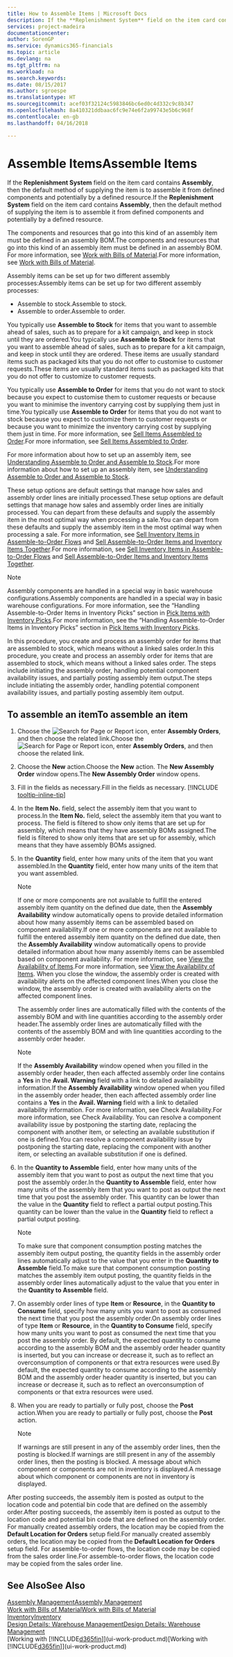 ```yaml
---
title: How to Assemble Items | Microsoft Docs
description: If the **Replenishment System** field on the item card contains **Assembly**, then the default method of supplying the item is to assemble it from defined components and potentially by a defined resource.
services: project-madeira
documentationcenter: 
author: SorenGP
ms.service: dynamics365-financials
ms.topic: article
ms.devlang: na
ms.tgt_pltfrm: na
ms.workload: na
ms.search.keywords: 
ms.date: 08/15/2017
ms.author: sgroespe
ms.translationtype: HT
ms.sourcegitcommit: acef03f32124c5983846bc6ed0c4d332c9c8b347
ms.openlocfilehash: 8a410321ddbaac6fc9e74e6f2a99743e5b6c968f
ms.contentlocale: en-gb
ms.lasthandoff: 04/16/2018

---
```

# <a name="assemble-items"></a><span data-ttu-id="1ac3f-103">Assemble Items</span><span class="sxs-lookup"><span data-stu-id="1ac3f-103">Assemble Items</span></span>
<span data-ttu-id="1ac3f-104">If the **Replenishment System** field on the item card contains **Assembly**, then the default method of supplying the item is to assemble it from defined components and potentially by a defined resource.</span><span class="sxs-lookup"><span data-stu-id="1ac3f-104">If the **Replenishment System** field on the item card contains **Assembly**, then the default method of supplying the item is to assemble it from defined components and potentially by a defined resource.</span></span>  

<span data-ttu-id="1ac3f-105">The components and resources that go into this kind of an assembly item must be defined in an assembly BOM.</span><span class="sxs-lookup"><span data-stu-id="1ac3f-105">The components and resources that go into this kind of an assembly item must be defined in an assembly BOM.</span></span> <span data-ttu-id="1ac3f-106">For more information, see [Work with Bills of Material](inventory-how-work-BOMs.md).</span><span class="sxs-lookup"><span data-stu-id="1ac3f-106">For more information, see [Work with Bills of Material](inventory-how-work-BOMs.md).</span></span>  

<span data-ttu-id="1ac3f-107">Assembly items can be set up for two different assembly processes:</span><span class="sxs-lookup"><span data-stu-id="1ac3f-107">Assembly items can be set up for two different assembly processes:</span></span>  

-   <span data-ttu-id="1ac3f-108">Assemble to stock.</span><span class="sxs-lookup"><span data-stu-id="1ac3f-108">Assemble to stock.</span></span>  
-   <span data-ttu-id="1ac3f-109">Assemble to order.</span><span class="sxs-lookup"><span data-stu-id="1ac3f-109">Assemble to order.</span></span>  

<span data-ttu-id="1ac3f-110">You typically use **Assemble to Stock** for items that you want to assemble ahead of sales, such as to prepare for a kit campaign, and keep in stock until they are ordered.</span><span class="sxs-lookup"><span data-stu-id="1ac3f-110">You typically use **Assemble to Stock** for items that you want to assemble ahead of sales, such as to prepare for a kit campaign, and keep in stock until they are ordered.</span></span> <span data-ttu-id="1ac3f-111">These items are usually standard items such as packaged kits that you do not offer to customise to customer requests.</span><span class="sxs-lookup"><span data-stu-id="1ac3f-111">These items are usually standard items such as packaged kits that you do not offer to customize to customer requests.</span></span>  

<span data-ttu-id="1ac3f-112">You typically use **Assemble to Order** for items that you do not want to stock because you expect to customise them to customer requests or because you want to minimise the inventory carrying cost by supplying them just in time.</span><span class="sxs-lookup"><span data-stu-id="1ac3f-112">You typically use **Assemble to Order** for items that you do not want to stock because you expect to customize them to customer requests or because you want to minimize the inventory carrying cost by supplying them just in time.</span></span> <span data-ttu-id="1ac3f-113">For more information, see [Sell Items Assembled to Order](assembly-how-to-sell-items-assembled-to-order.md).</span><span class="sxs-lookup"><span data-stu-id="1ac3f-113">For more information, see [Sell Items Assembled to Order](assembly-how-to-sell-items-assembled-to-order.md).</span></span>  

<span data-ttu-id="1ac3f-114">For more information about how to set up an assembly item, see [Understanding Assemble to Order and Assemble to Stock](assembly-assemble-to-order-or-assemble-to-stock.md).</span><span class="sxs-lookup"><span data-stu-id="1ac3f-114">For more information about how to set up an assembly item, see [Understanding Assemble to Order and Assemble to Stock](assembly-assemble-to-order-or-assemble-to-stock.md).</span></span>  

<span data-ttu-id="1ac3f-115">These setup options are default settings that manage how sales and assembly order lines are initially processed.</span><span class="sxs-lookup"><span data-stu-id="1ac3f-115">These setup options are default settings that manage how sales and assembly order lines are initially processed.</span></span> <span data-ttu-id="1ac3f-116">You can depart from these defaults and supply the assembly item in the most optimal way when processing a sale.</span><span class="sxs-lookup"><span data-stu-id="1ac3f-116">You can depart from these defaults and supply the assembly item in the most optimal way when processing a sale.</span></span> <span data-ttu-id="1ac3f-117">For more information, see [Sell Inventory Items in Assemble-to-Order Flows](assembly-how-to-sell-assemble-to-order-items-and-inventory-items-together.md) and [Sell Assemble-to-Order Items and Inventory Items Together](assembly-how-to-sell-assemble-to-order-items-and-inventory-items-together.md).</span><span class="sxs-lookup"><span data-stu-id="1ac3f-117">For more information, see [Sell Inventory Items in Assemble-to-Order Flows](assembly-how-to-sell-assemble-to-order-items-and-inventory-items-together.md) and [Sell Assemble-to-Order Items and Inventory Items Together](assembly-how-to-sell-assemble-to-order-items-and-inventory-items-together.md).</span></span>

> [!NOTE]  
> <span data-ttu-id="1ac3f-118">Assembly components are handled in a special way in basic warehouse configurations.</span><span class="sxs-lookup"><span data-stu-id="1ac3f-118">Assembly components are handled in a special way in basic warehouse configurations.</span></span> <span data-ttu-id="1ac3f-119">For more information, see the “Handling Assemble-to-Order Items in Inventory Picks” section in [Pick Items with Inventory Picks](warehouse-how-to-pick-items-with-inventory-picks.md).</span><span class="sxs-lookup"><span data-stu-id="1ac3f-119">For more information, see the “Handling Assemble-to-Order Items in Inventory Picks” section in [Pick Items with Inventory Picks](warehouse-how-to-pick-items-with-inventory-picks.md).</span></span>   

<span data-ttu-id="1ac3f-120">In this procedure, you create and process an assembly order for items that are assembled to stock, which means without a linked sales order.</span><span class="sxs-lookup"><span data-stu-id="1ac3f-120">In this procedure, you create and process an assembly order for items that are assembled to stock, which means without a linked sales order.</span></span> <span data-ttu-id="1ac3f-121">The steps include initiating the assembly order, handling potential component availability issues, and partially posting assembly item output.</span><span class="sxs-lookup"><span data-stu-id="1ac3f-121">The steps include initiating the assembly order, handling potential component availability issues, and partially posting assembly item output.</span></span>

## <a name="to-assemble-an-item"></a><span data-ttu-id="1ac3f-122">To assemble an item</span><span class="sxs-lookup"><span data-stu-id="1ac3f-122">To assemble an item</span></span>  
1. <span data-ttu-id="1ac3f-123">Choose the ![Search for Page or Report](media/ui-search/search_small.png "Search for Page or Report icon") icon, enter **Assembly Orders**, and then choose the related link.</span><span class="sxs-lookup"><span data-stu-id="1ac3f-123">Choose the ![Search for Page or Report](media/ui-search/search_small.png "Search for Page or Report icon") icon, enter **Assembly Orders**, and then choose the related link.</span></span>  
2. <span data-ttu-id="1ac3f-124">Choose the **New** action.</span><span class="sxs-lookup"><span data-stu-id="1ac3f-124">Choose the **New** action.</span></span> <span data-ttu-id="1ac3f-125">The **New Assembly Order** window opens.</span><span class="sxs-lookup"><span data-stu-id="1ac3f-125">The **New Assembly Order** window opens.</span></span>  
3. <span data-ttu-id="1ac3f-126">Fill in the fields as necessary.</span><span class="sxs-lookup"><span data-stu-id="1ac3f-126">Fill in the fields as necessary.</span></span> [!INCLUDE [tooltip-inline-tip](includes/tooltip-inline-tip_md.md)]
4. <span data-ttu-id="1ac3f-127">In the **Item No.** field, select the assembly item that you want to process.</span><span class="sxs-lookup"><span data-stu-id="1ac3f-127">In the **Item No.** field, select the assembly item that you want to process.</span></span> <span data-ttu-id="1ac3f-128">The field is filtered to show only items that are set up for assembly, which means that they have assembly BOMs assigned.</span><span class="sxs-lookup"><span data-stu-id="1ac3f-128">The field is filtered to show only items that are set up for assembly, which means that they have assembly BOMs assigned.</span></span>  
5. <span data-ttu-id="1ac3f-129">In the **Quantity** field, enter how many units of the item that you want assembled.</span><span class="sxs-lookup"><span data-stu-id="1ac3f-129">In the **Quantity** field, enter how many units of the item that you want assembled.</span></span>  

   > [!NOTE]  
   >  <span data-ttu-id="1ac3f-130">If one or more components are not available to fulfill the entered assembly item quantity on the defined due date, then the **Assembly Availability** window automatically opens to provide detailed information about how many assembly items can be assembled based on component availability.</span><span class="sxs-lookup"><span data-stu-id="1ac3f-130">If one or more components are not available to fulfill the entered assembly item quantity on the defined due date, then the **Assembly Availability** window automatically opens to provide detailed information about how many assembly items can be assembled based on component availability.</span></span> <span data-ttu-id="1ac3f-131">For more information, see [View the Availability of Items](inventory-how-availability-overview.md).</span><span class="sxs-lookup"><span data-stu-id="1ac3f-131">For more information, see [View the Availability of Items](inventory-how-availability-overview.md).</span></span> <span data-ttu-id="1ac3f-132"> When you close the window, the assembly order is created with availability alerts on the affected component lines.</span><span class="sxs-lookup"><span data-stu-id="1ac3f-132">When you close the window, the assembly order is created with availability alerts on the affected component lines.</span></span>  

   <span data-ttu-id="1ac3f-133">The assembly order lines are automatically filled with the contents of the assembly BOM and with line quantities according to the assembly order header.</span><span class="sxs-lookup"><span data-stu-id="1ac3f-133">The assembly order lines are automatically filled with the contents of the assembly BOM and with line quantities according to the assembly order header.</span></span>  

   > [!NOTE]  
   >  <span data-ttu-id="1ac3f-134">If the **Assembly Availability** window opened when you filled in the assembly order header, then each affected assembly order line contains a **Yes** in the **Avail. Warning** field with a link to detailed availability information.</span><span class="sxs-lookup"><span data-stu-id="1ac3f-134">If the **Assembly Availability** window opened when you filled in the assembly order header, then each affected assembly order line contains a **Yes** in the **Avail. Warning** field with a link to detailed availability information.</span></span> <span data-ttu-id="1ac3f-135">For more information, see Check Availability.</span><span class="sxs-lookup"><span data-stu-id="1ac3f-135">For more information, see Check Availability.</span></span> <span data-ttu-id="1ac3f-136">You can resolve a component availability issue by postponing the starting date, replacing the component with another item, or selecting an available substitution if one is defined.</span><span class="sxs-lookup"><span data-stu-id="1ac3f-136">You can resolve a component availability issue by postponing the starting date, replacing the component with another item, or selecting an available substitution if one is defined.</span></span>  

6. <span data-ttu-id="1ac3f-137">In the **Quantity to Assemble** field, enter how many units of the assembly item that you want to post as output the next time that you post the assembly order.</span><span class="sxs-lookup"><span data-stu-id="1ac3f-137">In the **Quantity to Assemble** field, enter how many units of the assembly item that you want to post as output the next time that you post the assembly order.</span></span> <span data-ttu-id="1ac3f-138">This quantity can be lower than the value in the **Quantity** field to reflect a partial output posting.</span><span class="sxs-lookup"><span data-stu-id="1ac3f-138">This quantity can be lower than the value in the **Quantity** field to reflect a partial output posting.</span></span>  

   > [!NOTE]  
   >  <span data-ttu-id="1ac3f-139">To make sure that component consumption posting matches the assembly item output posting, the quantity fields in the assembly order lines automatically adjust to the value that you enter in the **Quantity to Assemble** field.</span><span class="sxs-lookup"><span data-stu-id="1ac3f-139">To make sure that component consumption posting matches the assembly item output posting, the quantity fields in the assembly order lines automatically adjust to the value that you enter in the **Quantity to Assemble** field.</span></span>  
7. <span data-ttu-id="1ac3f-140">On assembly order lines of type **Item** or **Resource**, in the **Quantity to Consume** field, specify how many units you want to post as consumed the next time that you post the assembly order.</span><span class="sxs-lookup"><span data-stu-id="1ac3f-140">On assembly order lines of type **Item** or **Resource**, in the **Quantity to Consume** field, specify how many units you want to post as consumed the next time that you post the assembly order.</span></span> <span data-ttu-id="1ac3f-141">By default, the expected quantity to consume according to the assembly BOM and the assembly order header quantity is inserted, but you can increase or decrease it, such as to reflect an overconsumption of components or that extra resources were used.</span><span class="sxs-lookup"><span data-stu-id="1ac3f-141">By default, the expected quantity to consume according to the assembly BOM and the assembly order header quantity is inserted, but you can increase or decrease it, such as to reflect an overconsumption of components or that extra resources were used.</span></span>  
8. <span data-ttu-id="1ac3f-142">When you are ready to partially or fully post, choose the **Post** action.</span><span class="sxs-lookup"><span data-stu-id="1ac3f-142">When you are ready to partially or fully post, choose the **Post** action.</span></span>  

   > [!NOTE]  
   >  <span data-ttu-id="1ac3f-143">If warnings are still present in any of the assembly order lines, then the posting is blocked.</span><span class="sxs-lookup"><span data-stu-id="1ac3f-143">If warnings are still present in any of the assembly order lines, then the posting is blocked.</span></span> <span data-ttu-id="1ac3f-144">A message about which component or components are not in inventory is displayed.</span><span class="sxs-lookup"><span data-stu-id="1ac3f-144">A message about which component or components are not in inventory is displayed.</span></span>  

<span data-ttu-id="1ac3f-145">After posting succeeds, the assembly item is posted as output to the location code and potential bin code that are defined on the assembly order.</span><span class="sxs-lookup"><span data-stu-id="1ac3f-145">After posting succeeds, the assembly item is posted as output to the location code and potential bin code that are defined on the assembly order.</span></span> <span data-ttu-id="1ac3f-146">For manually created assembly orders, the location may be copied from the **Default Location for Orders** setup field.</span><span class="sxs-lookup"><span data-stu-id="1ac3f-146">For manually created assembly orders, the location may be copied from the **Default Location for Orders** setup field.</span></span> <span data-ttu-id="1ac3f-147">For assemble-to-order flows, the location code may be copied from the sales order line.</span><span class="sxs-lookup"><span data-stu-id="1ac3f-147">For assemble-to-order flows, the location code may be copied from the sales order line.</span></span>  

## <a name="see-also"></a><span data-ttu-id="1ac3f-148">See Also</span><span class="sxs-lookup"><span data-stu-id="1ac3f-148">See Also</span></span>
[<span data-ttu-id="1ac3f-149">Assembly Management</span><span class="sxs-lookup"><span data-stu-id="1ac3f-149">Assembly Management</span></span>](assembly-assemble-items.md)  
[<span data-ttu-id="1ac3f-150">Work with Bills of Material</span><span class="sxs-lookup"><span data-stu-id="1ac3f-150">Work with Bills of Material</span></span>](inventory-how-work-BOMs.md)  
[<span data-ttu-id="1ac3f-151">Inventory</span><span class="sxs-lookup"><span data-stu-id="1ac3f-151">Inventory</span></span>](inventory-manage-inventory.md)  
[<span data-ttu-id="1ac3f-152">Design Details: Warehouse Management</span><span class="sxs-lookup"><span data-stu-id="1ac3f-152">Design Details: Warehouse Management</span></span>](design-details-warehouse-management.md)  
<span data-ttu-id="1ac3f-153">[Working with [!INCLUDE[d365fin](includes/d365fin_md.md)]](ui-work-product.md)</span><span class="sxs-lookup"><span data-stu-id="1ac3f-153">[Working with [!INCLUDE[d365fin](includes/d365fin_md.md)]](ui-work-product.md)</span></span>

